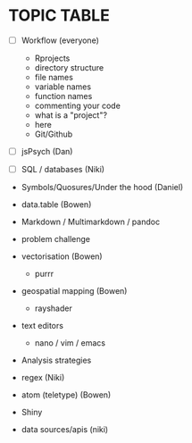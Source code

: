 # TOPIC TABLE
- [ ] Workflow (everyone)
  - Rprojects
  - directory structure
  - file names
  - variable names
  - function names
  - commenting your code
  - what is a "project"?
  - here
  - Git/Github


- [ ] jsPsych (Dan)
- [ ] SQL / databases (Niki)
- Symbols/Quosures/Under the hood (Daniel)
- data.table (Bowen)
- Markdown / Multimarkdown / pandoc

- problem challenge
- vectorisation (Bowen)
  - purrr
- geospatial mapping (Bowen)
  - rayshader  
- text editors
  - nano / vim / emacs
- Analysis strategies
- regex (Niki)
- atom (teletype) (Bowen)
- Shiny
- data sources/apis (niki)
